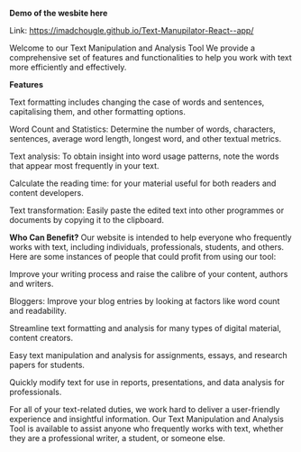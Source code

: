 **Demo of the wesbite here**

Link: https://imadchougle.github.io/Text-Manupilator-React--app/

Welcome to our Text Manipulation and Analysis Tool
We provide a comprehensive set of features and functionalities to help you work with text more efficiently and effectively.

**Features**

Text formatting includes changing the case of words and sentences, capitalising them, and other formatting options.

Word Count and Statistics: Determine the number of words, characters, sentences, average word length, longest word, and other textual metrics.

Text analysis: To obtain insight into word usage patterns, note the words that appear most frequently in your text.

Calculate the reading time: for your material useful for both readers and content developers.

Text transformation: Easily paste the edited text into other programmes or documents by copying it to the clipboard.


**Who Can Benefit?**
Our website is intended to help everyone who frequently works with text, including individuals, professionals, students, and others. Here are some instances of people that could profit from using our tool:

Improve your writing process and raise the calibre of your content, authors and writers.

Bloggers: Improve your blog entries by looking at factors like word count and readability.

Streamline text formatting and analysis for many types of digital material, content creators.

Easy text manipulation and analysis for assignments, essays, and research papers for students.

Quickly modify text for use in reports, presentations, and data analysis for professionals.

For all of your text-related duties, we work hard to deliver a user-friendly experience and insightful information. Our Text Manipulation and Analysis Tool is available to assist anyone who frequently works with text, whether they are a professional writer, a student, or someone else.

